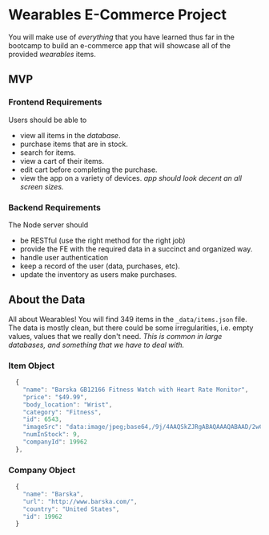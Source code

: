 # Wearables E-Commerce Project

You will make use of _everything_ that you have learned thus far in the bootcamp to build an e-commerce app that will showcase all of the provided _wearables_ items.

## MVP

### Frontend Requirements

Users should be able to

- view all items in the _database_.
- purchase items that are in stock.
- search for items.
- view a cart of their items.
- edit cart before completing the purchase.
- view the app on a variety of devices. _app should look decent an all screen sizes._

### Backend Requirements

The Node server should

- be RESTful (use the right method for the right job)
- provide the FE with the required data in a succinct and organized way.
- handle user authentication
- keep a record of the user (data, purchases, etc).
- update the inventory as users make purchases.

## About the Data

All about Wearables!
You will find 349 items in the `_data/items.json` file. The data is mostly clean, but there could be some irregularities, i.e. empty values, values that we really don't need. _This is common in large databases, and something that we have to deal with._

### Item Object

```js
  {
    "name": "Barska GB12166 Fitness Watch with Heart Rate Monitor",
    "price": "$49.99",
    "body_location": "Wrist",
    "category": "Fitness",
    "id": 6543,
    "imageSrc": "data:image/jpeg;base64,/9j/4AAQSkZJRgABAQAAAQABAAD/2wCEAAkGBwgHB...<REST_OF_IMAGE_ENCODING>",
    "numInStock": 9,
    "companyId": 19962
  },
```

### Company Object

```js
  {
    "name": "Barska",
    "url": "http://www.barska.com/",
    "country": "United States",
    "id": 19962
  }
```
